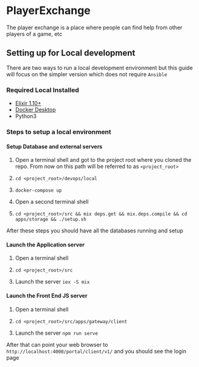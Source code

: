 # PlayerExchange

The player exchange is a place where people can find help from other players of a game, etc

## Setting up for Local development

There are two ways to run a local development environment but this guide will focus on the
simpler version which does not require `Ansible`

### Required Local Installed

* [Elixir 1.10+](https://elixir-lang.org/install.html)
* [Docker Desktop](https://www.docker.com/products/docker-desktop)
* Python3

### Steps to setup a local environment

#### Setup Database and external servers

1. Open a terminal shell and got to the project root where you cloned the repo.  From now on this path will be referred to as `<project_root>`

1. `cd <project_root>/devops/local`

1. `docker-compose up`

1. Open a second terminal shell

1. `cd <project_root>/src && mix deps.get && mix.deps.compile && cd apps/storage && ./setup.sh`

After these steps you should have all the databases running and setup

#### Launch the Application server

1. Open a terminal shell

1. `cd <project_root>/src`

1. Launch the server `iex -S mix`

#### Launch the Front End JS server

1. Open a terminal shell

1. `cd <project_root>/src/apps/gateway/client`

1. Launch the server `npm run serve`

After that can point your web browser to `http://localhost:4000/portal/client/v1/` and you should see the login page
